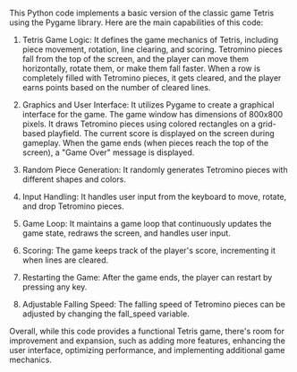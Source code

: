 This Python code implements a basic version of the classic game Tetris using the Pygame library. Here are the main capabilities of this code:

1. Tetris Game Logic:
It defines the game mechanics of Tetris, including piece movement, rotation, line clearing, and scoring.
Tetromino pieces fall from the top of the screen, and the player can move them horizontally, rotate them, or make them fall faster.
When a row is completely filled with Tetromino pieces, it gets cleared, and the player earns points based on the number of cleared lines.

2. Graphics and User Interface:
It utilizes Pygame to create a graphical interface for the game.
The game window has dimensions of 800x800 pixels.
It draws Tetromino pieces using colored rectangles on a grid-based playfield.
The current score is displayed on the screen during gameplay.
When the game ends (when pieces reach the top of the screen), a "Game Over" message is displayed.

3. Random Piece Generation:
It randomly generates Tetromino pieces with different shapes and colors.

4. Input Handling:
It handles user input from the keyboard to move, rotate, and drop Tetromino pieces.

4. Game Loop:
It maintains a game loop that continuously updates the game state, redraws the screen, and handles user input.

5. Scoring:
The game keeps track of the player's score, incrementing it when lines are cleared.

6. Restarting the Game:
After the game ends, the player can restart by pressing any key.

7. Adjustable Falling Speed:
The falling speed of Tetromino pieces can be adjusted by changing the fall_speed variable.

Overall, while this code provides a functional Tetris game, there's room for improvement and expansion, such as adding more features, enhancing the user interface, optimizing performance, and implementing additional game mechanics.
